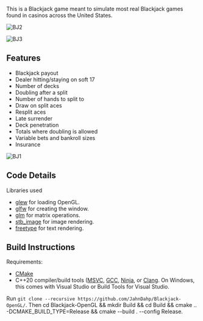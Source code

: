 This is a Blackjack game meant to simulate most real Blackjack games found in casinos across the United States.

![BJ2](https://github.com/user-attachments/assets/2398608d-31a5-463b-bcd0-81bc314e3129)

![BJ3](https://github.com/user-attachments/assets/f400f296-a2f0-4c61-9c72-3da84d925b90)

Features
--------
  - Blackjack payout
  - Dealer hitting/staying on soft 17
  - Number of decks
  - Doubling after a split
  - Number of hands to split to
  - Draw on split aces
  - Resplit aces
  - Late surrender
  - Deck penetration
  - Totals where doubling is allowed
  - Variable bets and bankroll sizes
  - Insurance

![BJ1](https://github.com/user-attachments/assets/37e59882-9e1a-4d61-a8fb-34228b7b6638)

Code Details
--------
Libraries used
  - [glew](https://github.com/nigels-com/glew) for loading OpenGL.
  - [glfw](https://github.com/StudioClockWork/GLFW) for creating the window.
  - [glm](https://github.com/g-truc/glm) for matrix operations.
  - [stb_image](https://github.com/nothings/stb) for image rendering.
  - [freetype](https://github.com/cpuimage/freetype) for text rendering.

Build Instructions
--------
Requirements:
  - [CMake](https://cmake.org/)
  - C++20 compiler/build tools ([MSVC](https://visualstudio.microsoft.com/vs/features/cplusplus/), [GCC](https://gcc.gnu.org/install/), [Ninja](https://github.com/ninja-build/ninja), or [Clang](https://github.com/llvm/llvm-project/releases). On Windows, this comes with Visual Studio or Build Tools for Visual Studio.

Run `git clone --recursive https://github.com/JahnDahp/Blackjack-OpenGL/`. Then cd Blackjack-OpenGL && mkdir Build && cd Build && cmake .. -DCMAKE_BUILD_TYPE=Release && cmake --build . --config Release.
